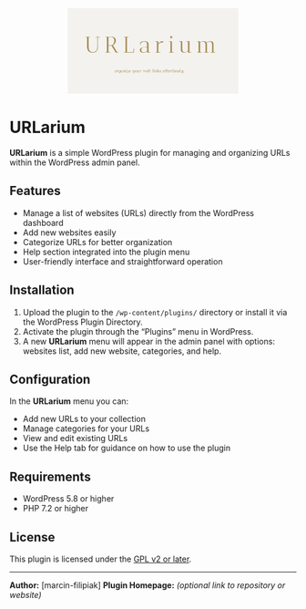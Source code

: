 <p align="center">
  <img src="urlarium.jpg" alt="LocalPoint logo" width="300"/>
</p>

# URLarium

**URLarium** is a simple WordPress plugin for managing and organizing URLs within the WordPress admin panel.

## Features

* Manage a list of websites (URLs) directly from the WordPress dashboard
* Add new websites easily
* Categorize URLs for better organization
* Help section integrated into the plugin menu
* User-friendly interface and straightforward operation

## Installation

1. Upload the plugin to the `/wp-content/plugins/` directory or install it via the WordPress Plugin Directory.
2. Activate the plugin through the “Plugins” menu in WordPress.
3. A new **URLarium** menu will appear in the admin panel with options: websites list, add new website, categories, and help.

## Configuration

In the **URLarium** menu you can:

* Add new URLs to your collection
* Manage categories for your URLs
* View and edit existing URLs
* Use the Help tab for guidance on how to use the plugin

## Requirements

* WordPress 5.8 or higher
* PHP 7.2 or higher

## License

This plugin is licensed under the [GPL v2 or later](https://www.gnu.org/licenses/gpl-2.0.html).

---

**Author:** [marcin-filipiak]
**Plugin Homepage:** *(optional link to repository or website)*

